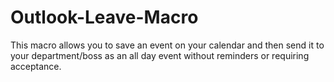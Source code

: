 # Outlook-Leave-Macro
This macro allows you to save an event on your calendar and then send it to your department/boss as an all day event without reminders or requiring acceptance.
